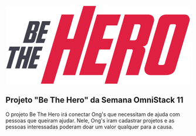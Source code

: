 <center><img src="./frontend/src/assets/logo.svg"/></center>

## Projeto "Be The Hero" da Semana OmniStack 11

O projeto Be The Hero irá conectar Ong's que necessitam de ajuda com pessoas que queiram ajudar.
Nele, Ong's iram cadastrar projetos e as pessoas interessadas poderam doar um valor qualquer para a causa.

